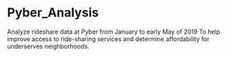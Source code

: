 # Pyber_Analysis
Analyze rideshare data at Pyber from January to early May of 2019 
To help improve access to ride-sharing services and determine affordability for underserves neighborhoods.

